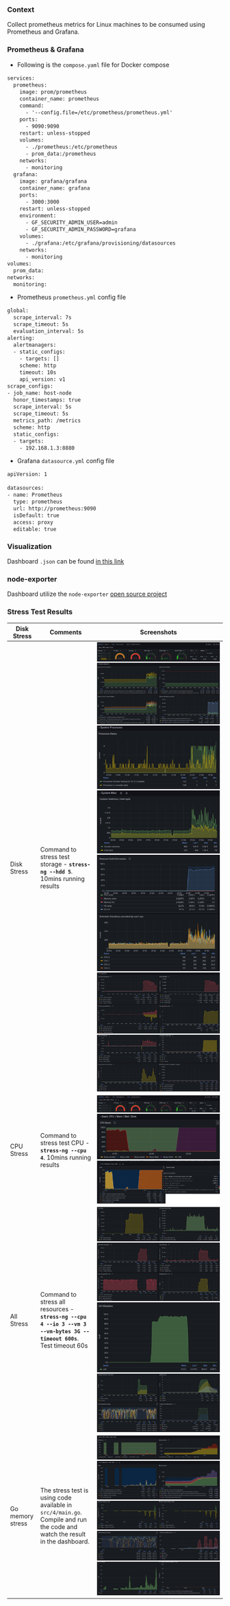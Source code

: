 
### Context

Collect prometheus metrics for Linux machines to be consumed using Prometheus and Grafana.

### Prometheus & Grafana

* Following is the `compose.yaml` file for Docker compose

```
services:
  prometheus:
    image: prom/prometheus
    container_name: prometheus
    command:
      - '--config.file=/etc/prometheus/prometheus.yml'
    ports:
      - 9090:9090
    restart: unless-stopped
    volumes:
      - ./prometheus:/etc/prometheus
      - prom_data:/prometheus
    networks:
      - monitoring
  grafana:
    image: grafana/grafana
    container_name: grafana
    ports:
      - 3000:3000
    restart: unless-stopped
    environment:
      - GF_SECURITY_ADMIN_USER=admin
      - GF_SECURITY_ADMIN_PASSWORD=grafana
    volumes:
      - ./grafana:/etc/grafana/provisioning/datasources
    networks:
      - monitoring
volumes:
  prom_data:
networks:
  monitoring:
```

* Prometheus `prometheus.yml` config file

```
global:
  scrape_interval: 7s
  scrape_timeout: 5s
  evaluation_interval: 5s
alerting:
  alertmanagers:
  - static_configs:
    - targets: []
    scheme: http
    timeout: 10s
    api_version: v1
scrape_configs:
- job_name: host-node
  honor_timestamps: true
  scrape_interval: 5s
  scrape_timeout: 5s
  metrics_path: /metrics
  scheme: http
  static_configs:
  - targets:
    - 192.168.1.3:8880
```

* Grafana `datasource.yml` config file

```
apiVersion: 1

datasources:
- name: Prometheus
  type: prometheus
  url: http://prometheus:9090 
  isDefault: true
  access: proxy
  editable: true
```

### Visualization

Dashboard `.json` can be found [in this link ](https://grafana.com/grafana/dashboards/1860-node-exporter-full/)

### node-exporter

Dashboard utilize the `node-exporter` [open source project ](https://github.com/prometheus/node_exporter)

### Stress Test Results

| Disk Stress  | Comments                                                                          | Screenshots                                                                                                                                                                                                                                                                                                                                     |
|--------------|-----------------------------------------------------------------------------------|-------------------------------------------------------------------------------------------------------------------------------------------------------------------------------------------------------------------------------------------------------------------------------------------------------------------------------------------------|
| Disk Stress  | Command to stress test storage - **`stress-ng --hdd 5`**. 10mins running results  | ![disk.png](visualization%2F1%2Fdisk.png) ![memory.png](visualization%2F1%2Fmemory.png) ![process.png](visualization%2F1%2Fprocess.png) ![system.png](visualization%2F1%2Fsystem.png) ![pressure.png](visualization%2F1%2Fpressure.png) ![storage.png](visualization%2F1%2Fstorage.png) ![storage_ext.png](visualization%2F1%2Fstorage_ext.png) |
| CPU Stress  | Command to stress test CPU - **`stress-ng --cpu 4`**. 10mins running results  | ![summary.png](visualization%2F2%2Fsummary.png) ![basic_cpu.png](visualization%2F2%2Fbasic_cpu.png) ![cpu.png](visualization%2F2%2Fcpu.png)                                                                                                                                                                                                     |
| All Stress  | Command to stress all resources - **`stress-ng --cpu 4 --io 3 --vm 3 --vm-bytes 3G --timeout 600s`**. Test timeout 60s | ![disk_iops.png](visualization%2F3%2Fdisk_iops.png) ![disk_rw_stats.png](visualization%2F3%2Fdisk_rw_stats.png) ![io_utilization.png](visualization%2F3%2Fio_utilization.png) ![system_pressure.png](visualization%2F3%2Fsystem_pressure.png)                                                                                                   |
| Go memory stress  | The stress test is using code available in `src/4/main.go`. Compile and run the code and watch the result in the dashboard. | ![basic_cpu_mem_disk.png](visualization%2F4%2Fbasic_cpu_mem_disk.png) ![cpu_memory_stack.png](visualization%2F4%2Fcpu_memory_stack.png) ![memory_pages.png](visualization%2F4%2Fmemory_pages.png) ![stall_information.png](visualization%2F4%2Fstall_information.png) ![io_utilization.png](visualization%2F4%2Fio_utilization.png)             |

